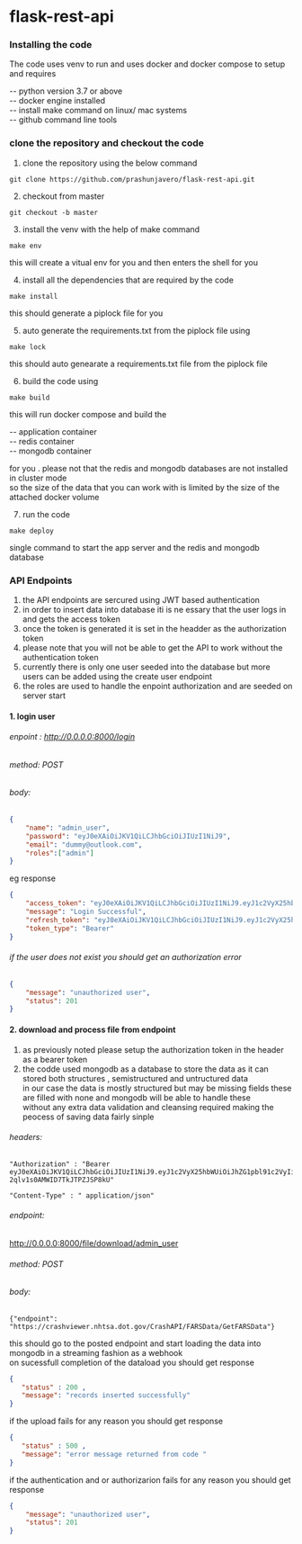 # flask-rest-api

### Installing the code 

The code uses venv to run and uses docker and docker compose to setup and requires <br/>

-- python version 3.7 or above <br/>
-- docker engine installed <br/>
-- install make command on linux/ mac  systems <br/>
-- github command line tools <br/>

### clone the repository and checkout the code <br/>

1. clone the repository using the below command <br/>

```
git clone https://github.com/prashunjavero/flask-rest-api.git
```

2. checkout from master 

```
git checkout -b master 
```

3. install the venv with the help of make command 

```
make env
```

this will create a vitual env for you and then enters the shell for you 

4. install all the dependencies that are required by the code 
```
make install
```

this should generate a piplock file for you 

5. auto generate the requirements.txt from the piplock file using 

```
make lock
```
this should auto genearate a requirements.txt file from the piplock file 

6. build the code using 

```
make build
```

this will run docker compose and build the <br>

-- application container <br>
-- redis container<br>
-- mongodb container <br>

for you . please not that the redis and mongodb databases are not installed in cluster mode <br>
so the size of the data that you can work with is limited by the size of the attached docker volume <br>

7. run the code 

```
make deploy
```

single command to start the app server and the redis and mongodb database 


### API Endpoints 

1. the API endpoints are sercured using JWT based authentication <br>
2. in order to insert data into database iti is ne essary that the user logs in and gets the access token <br>
3. once the token is generated it is set in the headder as the authorization token <br>
4. please note that you will not be able to get the API to work without the authentication token <br>
5. currently there is only one user seeded into the database but more users can be added using the create user endpoint <br>
6. the roles are used to handle the enpoint authorization and are seeded on server start <br>

#### 1. login user 

###### enpoint : http://0.0.0.0:8000/login  <br>
###### method: POST   <br>
###### body:

```json
{
    "name": "admin_user",
    "password": "eyJ0eXAiOiJKV1QiLCJhbGciOiJIUzI1NiJ9",
    "email": "dummy@outlook.com",
    "roles":["admin"]
}

```

eg response <br>

```json
{
    "access_token": "eyJ0eXAiOiJKV1QiLCJhbGciOiJIUzI1NiJ9.eyJ1c2VyX25hbWUiOiJhZG1pbl91c2VyIiwiZXhwIjoxNjE3NDEzMzk2LCJzY29wZSI6WyJhZG1pbiJdfQ.KFKqwzjniIiNGArW4-2qlv1s0AMWID7TkJTPZJSP8kU",
    "message": "Login Successful",
    "refresh_token": "eyJ0eXAiOiJKV1QiLCJhbGciOiJIUzI1NiJ9.eyJ1c2VyX25hbWUiOiJhZG1pbl91c2VyIiwiZXhwIjoxNjE3NDEzMzk2LCJzY29wZSI6WyJhZG1pbiJdfQ.T3XvdwmcJBAdXgaJ8PdrWlCci84KuODYkZiAeoX0Lik",
    "token_type": "Bearer"
}
```

###### if the user does not exist you should get an authorization error 

```json 
{
    "message": "unauthorized user",
    "status": 201
}
```

#### 2. download and process file from endpoint

1. as previously noted please setup the authorization token in the header as a bearer token <br>
2. the codde used mongodb as a database to store the data as it can stored both structures , semistructured and untructured data </br>
in our case the data is mostly structured but may be missing fields these are filled with none and mongodb will be able to handle these </br>
without any extra data validation and cleansing required making the peocess of saving data fairly sinple 

###### headers: <br>

```
"Authorization" : "Bearer eyJ0eXAiOiJKV1QiLCJhbGciOiJIUzI1NiJ9.eyJ1c2VyX25hbWUiOiJhZG1pbl91c2VyIiwiZXhwIjoxNjE3NDEzMzk2LCJzY29wZSI6WyJhZG1pbiJdfQ.KFKqwzjniIiNGArW4-2qlv1s0AMWID7TkJTPZJSP8kU"

"Content-Type" : " application/json"

```
###### endpoint: <br>

http://0.0.0.0:8000/file/download/admin_user

###### method: POST   <br>
###### body:

```
{"endpoint": "https://crashviewer.nhtsa.dot.gov/CrashAPI/FARSData/GetFARSData"}
```

this should go to the posted endpoint and start loading the data into mongodb in a streaming fashion as a webhook <br>
on sucessfull completion of the dataload you should get response 

```json 
{
   "status" : 200 , 
   "message": "records inserted successfully"
}
```

if the upload fails for any reason you should get response 

```json 
{
   "status" : 500 , 
   "message": "error message returned from code "
}
```

if the authentication and or authorizarion  fails for any reason you should get response 
```json 
{
    "message": "unauthorized user",
    "status": 201
}
```




